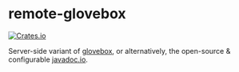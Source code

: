 remote-glovebox
===============
[![Crates.io](https://img.shields.io/crates/v/remote-glovebox?style=flat-square)](https://crates.io/crates/remote-glovebox)

Server-side variant of [glovebox](https://github.com/EngineHub/glovebox), or alternatively, the open-source & configurable [javadoc.io](https://javadoc.io).
